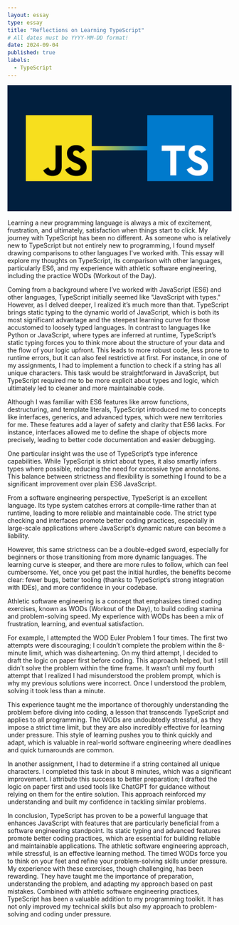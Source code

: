 ```yaml
---
layout: essay
type: essay
title: "Reflections on Learning TypeScript"
# All dates must be YYYY-MM-DD format!
date: 2024-09-04
published: true
labels:
  - TypeScript
---
```

<img class="img-fluid" src="../img/essay1.png">

Learning a new programming language is always a mix of excitement, frustration, and ultimately, satisfaction when things start to click. My journey with TypeScript has been no different. As someone who is relatively new to TypeScript but not entirely new to programming, I found myself drawing comparisons to other languages I've worked with. This essay will explore my thoughts on TypeScript, its comparison with other languages, particularly ES6, and my experience with athletic software engineering, including the practice WODs (Workout of the Day).

Coming from a background where I’ve worked with JavaScript (ES6) and other languages, TypeScript initially seemed like "JavaScript with types." However, as I delved deeper, I realized it’s much more than that. TypeScript brings static typing to the dynamic world of JavaScript, which is both its most significant advantage and the steepest learning curve for those accustomed to loosely typed languages. In contrast to languages like Python or JavaScript, where types are inferred at runtime, TypeScript’s static typing forces you to think more about the structure of your data and the flow of your logic upfront. This leads to more robust code, less prone to runtime errors, but it can also feel restrictive at first. For instance, in one of my assignments, I had to implement a function to check if a string has all unique characters. This task would be straightforward in JavaScript, but TypeScript required me to be more explicit about types and logic, which ultimately led to cleaner and more maintainable code.

Although I was familiar with ES6 features like arrow functions, destructuring, and template literals, TypeScript introduced me to concepts like interfaces, generics, and advanced types, which were new territories for me. These features add a layer of safety and clarity that ES6 lacks. For instance, interfaces allowed me to define the shape of objects more precisely, leading to better code documentation and easier debugging.

One particular insight was the use of TypeScript’s type inference capabilities. While TypeScript is strict about types, it also smartly infers types where possible, reducing the need for excessive type annotations. This balance between strictness and flexibility is something I found to be a significant improvement over plain ES6 JavaScript.

From a software engineering perspective, TypeScript is an excellent language. Its type system catches errors at compile-time rather than at runtime, leading to more reliable and maintainable code. The strict type checking and interfaces promote better coding practices, especially in large-scale applications where JavaScript’s dynamic nature can become a liability.

However, this same strictness can be a double-edged sword, especially for beginners or those transitioning from more dynamic languages. The learning curve is steeper, and there are more rules to follow, which can feel cumbersome. Yet, once you get past the initial hurdles, the benefits become clear: fewer bugs, better tooling (thanks to TypeScript’s strong integration with IDEs), and more confidence in your codebase.

Athletic software engineering is a concept that emphasizes timed coding exercises, known as WODs (Workout of the Day), to build coding stamina and problem-solving speed. My experience with WODs has been a mix of frustration, learning, and eventual satisfaction.

For example, I attempted the WOD Euler Problem 1 four times. The first two attempts were discouraging; I couldn’t complete the problem within the 8-minute limit, which was disheartening. On my third attempt, I decided to draft the logic on paper first before coding. This approach helped, but I still didn’t solve the problem within the time frame. It wasn’t until my fourth attempt that I realized I had misunderstood the problem prompt, which is why my previous solutions were incorrect. Once I understood the problem, solving it took less than a minute.

This experience taught me the importance of thoroughly understanding the problem before diving into coding, a lesson that transcends TypeScript and applies to all programming. The WODs are undoubtedly stressful, as they impose a strict time limit, but they are also incredibly effective for learning under pressure. This style of learning pushes you to think quickly and adapt, which is valuable in real-world software engineering where deadlines and quick turnarounds are common.

In another assignment, I had to determine if a string contained all unique characters. I completed this task in about 8 minutes, which was a significant improvement. I attribute this success to better preparation; I drafted the logic on paper first and used tools like ChatGPT for guidance without relying on them for the entire solution. This approach reinforced my understanding and built my confidence in tackling similar problems.

In conclusion, TypeScript has proven to be a powerful language that enhances JavaScript with features that are particularly beneficial from a software engineering standpoint. Its static typing and advanced features promote better coding practices, which are essential for building reliable and maintainable applications. The athletic software engineering approach, while stressful, is an effective learning method. The timed WODs force you to think on your feet and refine your problem-solving skills under pressure. My experience with these exercises, though challenging, has been rewarding. They have taught me the importance of preparation, understanding the problem, and adapting my approach based on past mistakes. Combined with athletic software engineering practices, TypeScript has been a valuable addition to my programming toolkit. It has not only improved my technical skills but also my approach to problem-solving and coding under pressure.
